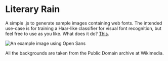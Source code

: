 Literary Rain
=============

A simple .js to generate sample images containing web fonts. The intended use-case is for training a Haar-like classifier for visual font recognition, but feel free to use as you like. What does it do? [This](https://vimeo.com/138350300).

![An example image using Open Sans](http://i.imgur.com/RdRzj7f.png)

All the backgrounds are taken from the Public Domain archive at Wikimedia.
